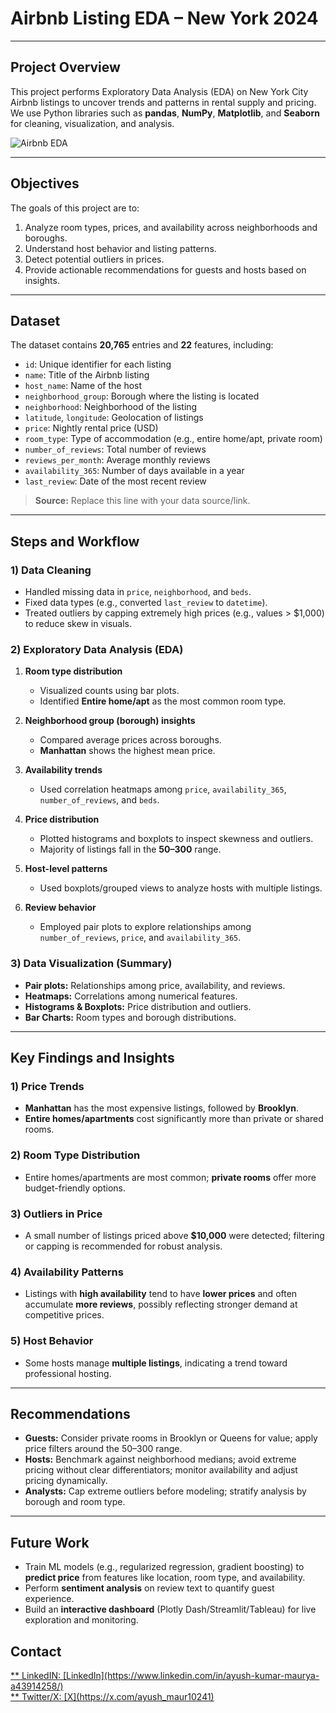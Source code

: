 # Airbnb Listing EDA – New York 2024

---

## Project Overview

This project performs Exploratory Data Analysis (EDA) on New York City Airbnb listings to uncover trends and patterns in rental supply and pricing. We use Python libraries such as **pandas**, **NumPy**, **Matplotlib**, and **Seaborn** for cleaning, visualization, and analysis.

<img src="https://www.brandinginasia.com/wp-content/uploads/2017/04/sddefault-8.jpg" alt="Airbnb EDA">


---

## Objectives

The goals of this project are to:

1. Analyze room types, prices, and availability across neighborhoods and boroughs.
2. Understand host behavior and listing patterns.
3. Detect potential outliers in prices.
4. Provide actionable recommendations for guests and hosts based on insights.

---

## Dataset

The dataset contains **20,765** entries and **22** features, including:

- `id`: Unique identifier for each listing
- `name`: Title of the Airbnb listing
- `host_name`: Name of the host
- `neighborhood_group`: Borough where the listing is located
- `neighborhood`: Neighborhood of the listing
- `latitude`, `longitude`: Geolocation of listings
- `price`: Nightly rental price (USD)
- `room_type`: Type of accommodation (e.g., entire home/apt, private room)
- `number_of_reviews`: Total number of reviews
- `reviews_per_month`: Average monthly reviews
- `availability_365`: Number of days available in a year
- `last_review`: Date of the most recent review

> **Source:** Replace this line with your data source/link.

---

## Steps and Workflow

### 1) Data Cleaning

- Handled missing data in `price`, `neighborhood`, and `beds`.
- Fixed data types (e.g., converted `last_review` to `datetime`).
- Treated outliers by capping extremely high prices (e.g., values > $1,000) to reduce skew in visuals.

### 2) Exploratory Data Analysis (EDA)

1. **Room type distribution**
   - Visualized counts using bar plots.
   - Identified **Entire home/apt** as the most common room type.

2. **Neighborhood group (borough) insights**
   - Compared average prices across boroughs.
   - **Manhattan** shows the highest mean price.

3. **Availability trends**
   - Used correlation heatmaps among `price`, `availability_365`, `number_of_reviews`, and `beds`.

4. **Price distribution**
   - Plotted histograms and boxplots to inspect skewness and outliers.
   - Majority of listings fall in the **$50–$300** range.

5. **Host-level patterns**
   - Used boxplots/grouped views to analyze hosts with multiple listings.

6. **Review behavior**
   - Employed pair plots to explore relationships among `number_of_reviews`, `price`, and `availability_365`.

### 3) Data Visualization (Summary)

- **Pair plots:** Relationships among price, availability, and reviews.
- **Heatmaps:** Correlations among numerical features.
- **Histograms & Boxplots:** Price distribution and outliers.
- **Bar Charts:** Room types and borough distributions.

---

## Key Findings and Insights

### 1) Price Trends

- **Manhattan** has the most expensive listings, followed by **Brooklyn**.
- **Entire homes/apartments** cost significantly more than private or shared rooms.

### 2) Room Type Distribution

- Entire homes/apartments are most common; **private rooms** offer more budget-friendly options.

### 3) Outliers in Price

- A small number of listings priced above **$10,000** were detected; filtering or capping is recommended for robust analysis.

### 4) Availability Patterns

- Listings with **high availability** tend to have **lower prices** and often accumulate **more reviews**, possibly reflecting stronger demand at competitive prices.

### 5) Host Behavior

- Some hosts manage **multiple listings**, indicating a trend toward professional hosting.

---

## Recommendations

- **Guests:** Consider private rooms in Brooklyn or Queens for value; apply price filters around the $50–$300 range.
- **Hosts:** Benchmark against neighborhood medians; avoid extreme pricing without clear differentiators; monitor availability and adjust pricing dynamically.
- **Analysts:** Cap extreme outliers before modeling; stratify analysis by borough and room type.

---

## Future Work

- Train ML models (e.g., regularized regression, gradient boosting) to **predict price** from features like location, room type, and availability.
- Perform **sentiment analysis** on review text to quantify guest experience.
- Build an **interactive dashboard** (Plotly Dash/Streamlit/Tableau) for live exploration and monitoring.

## Contact
<u>
** LinkedIN: [LinkedIn](https://www.linkedin.com/in/ayush-kumar-maurya-a43914258/)<br>
** Twitter/X: [X](https://x.com/ayush_maur10241)
